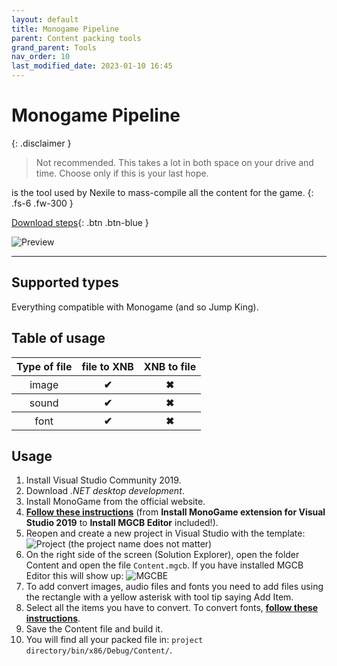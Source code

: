```yaml
---
layout: default
title: Monogame Pipeline
parent: Content packing tools
grand_parent: Tools
nav_order: 10
last_modified_date: 2023-01-10 16:45
---
```


# Monogame Pipeline

{: .disclaimer }
> Not recommended. This takes a lot in both space on your drive and time. Choose only if this is your last hope.

is the tool used by Nexile to mass-compile all the content for the game.
{: .fs-6 .fw-300 }
<!-- more -->

[Download steps](#usage){: .btn .btn-blue }

![Preview](https://docs.monogame.net/images/MGCB-editor.png)

---

## Supported types
Everything compatible with Monogame (and so Jump King).

## Table of usage
<table>
    <thead>
        <tr>
            <th>Type of file</th>
            <th>file to XNB</th>
            <th>XNB to file</th>
        </tr>
    </thead>
    <tbody>
        <tr>
            <th style="font-weight: normal;">image</th>
            <th class="label-green">✔</th>
            <th class="label-red">✖</th>
        </tr>
        <tr>
            <th style="font-weight: normal;">sound</th>
            <th class="label-green">✔</th>
            <th class="label-red">✖</th>
        </tr>
        <tr>
            <th style="font-weight: normal;">font</th>
            <th class="label-green">✔</th>
            <th class="label-red">✖</th>
        </tr>
    </tbody>
</table>

## Usage
1. Install Visual Studio Community 2019.
2. Download *.NET desktop development*.
3. Install MonoGame from the official website.
4. [**Follow these instructions**](https://docs.monogame.net/articles/getting_started/1_setting_up_your_development_environment_windows.html#install-monogame-extension-for-visual-studio-2019) (from __Install MonoGame extension for Visual Studio 2019__ to __Install MGCB Editor__ included!).
5. Reopen and create a new project in Visual Studio with the template: ![Project](https://docs.monogame.net/images/getting_started/vswin-mg-new-2.png) (the project name does not matter)
6. On the right side of the screen (Solution Explorer), open the folder Content and open the file `Content.mgcb`. If you have installed MGCB Editor this will show up: ![MGCBE](https://docs.monogame.net/images/MGCB-editor.png)
7. To add convert images, audio files and fonts you need to add files using the rectangle with a yellow asterisk with tool tip saying Add Item.
8. Select all the items you have to convert. To convert fonts, [__follow these instructions__](https://stackoverflow.com/questions/55045066/how-do-i-convert-a-ttf-or-other-font-to-a-xnb-xna-game-studio-font).
9. Save the Content file and build it.
10. You will find all your packed file in: `project directory/bin/x86/Debug/Content/`.